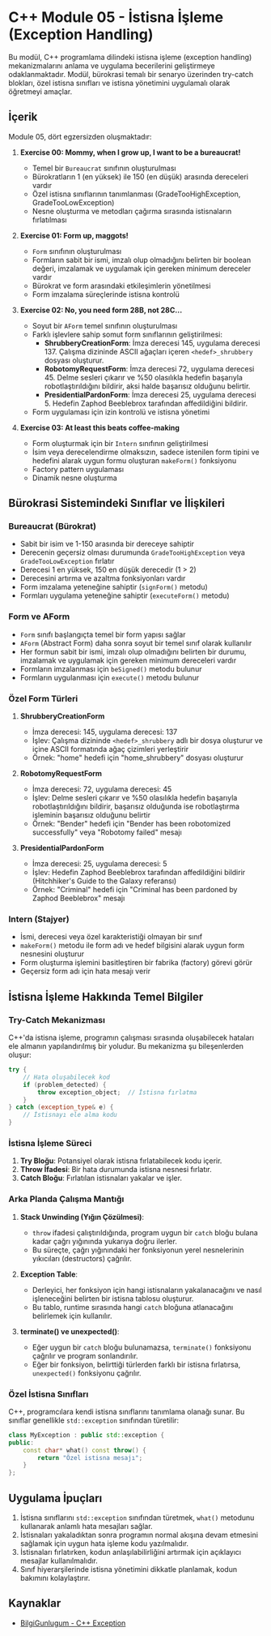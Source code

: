 # C++ Module 05 - İstisna İşleme (Exception Handling)

Bu modül, C++ programlama dilindeki istisna işleme (exception handling) mekanizmalarını anlama ve uygulama becerilerini geliştirmeye odaklanmaktadır. Modül, bürokrasi temalı bir senaryo üzerinden try-catch blokları, özel istisna sınıfları ve istisna yönetimini uygulamalı olarak öğretmeyi amaçlar.

## İçerik

Module 05, dört egzersizden oluşmaktadır:

1. **Exercise 00: Mommy, when I grow up, I want to be a bureaucrat!**
   - Temel bir `Bureaucrat` sınıfının oluşturulması
   - Bürokratların 1 (en yüksek) ile 150 (en düşük) arasında dereceleri vardır
   - Özel istisna sınıflarının tanımlanması (GradeTooHighException, GradeTooLowException)
   - Nesne oluşturma ve metodları çağırma sırasında istisnaların fırlatılması

2. **Exercise 01: Form up, maggots!**
   - `Form` sınıfının oluşturulması
   - Formların sabit bir ismi, imzalı olup olmadığını belirten bir boolean değeri, imzalamak ve uygulamak için gereken minimum dereceler vardır
   - Bürokrat ve form arasındaki etkileşimlerin yönetilmesi
   - Form imzalama süreçlerinde istisna kontrolü

3. **Exercise 02: No, you need form 28B, not 28C...**
   - Soyut bir `AForm` temel sınıfının oluşturulması
   - Farklı işlevlere sahip somut form sınıflarının geliştirilmesi:
     - **ShrubberyCreationForm**: İmza derecesi 145, uygulama derecesi 137. Çalışma dizininde ASCII ağaçları içeren `<hedef>_shrubbery` dosyası oluşturur.
     - **RobotomyRequestForm**: İmza derecesi 72, uygulama derecesi 45. Delme sesleri çıkarır ve %50 olasılıkla hedefin başarıyla robotlaştırıldığını bildirir, aksi halde başarısız olduğunu belirtir.
     - **PresidentialPardonForm**: İmza derecesi 25, uygulama derecesi 5. Hedefin Zaphod Beeblebrox tarafından affedildiğini bildirir.
   - Form uygulaması için izin kontrolü ve istisna yönetimi

4. **Exercise 03: At least this beats coffee-making**
   - Form oluşturmak için bir `Intern` sınıfının geliştirilmesi
   - İsim veya derecelendirme olmaksızın, sadece istenilen form tipini ve hedefini alarak uygun formu oluşturan `makeForm()` fonksiyonu
   - Factory pattern uygulaması
   - Dinamik nesne oluşturma

## Bürokrasi Sistemindeki Sınıflar ve İlişkileri

### Bureaucrat (Bürokrat)
- Sabit bir isim ve 1-150 arasında bir dereceye sahiptir
- Derecenin geçersiz olması durumunda `GradeTooHighException` veya `GradeTooLowException` fırlatır
- Derecesi 1 en yüksek, 150 en düşük derecedir (1 > 2)
- Derecesini artırma ve azaltma fonksiyonları vardır
- Form imzalama yeteneğine sahiptir (`signForm()` metodu)
- Formları uygulama yeteneğine sahiptir (`executeForm()` metodu)

### Form ve AForm
- `Form` sınıfı başlangıçta temel bir form yapısı sağlar
- `AForm` (Abstract Form) daha sonra soyut bir temel sınıf olarak kullanılır
- Her formun sabit bir ismi, imzalı olup olmadığını belirten bir durumu, imzalamak ve uygulamak için gereken minimum dereceleri vardır
- Formların imzalanması için `beSigned()` metodu bulunur
- Formların uygulanması için `execute()` metodu bulunur

### Özel Form Türleri
1. **ShrubberyCreationForm**
   - İmza derecesi: 145, uygulama derecesi: 137
   - İşlev: Çalışma dizininde `<hedef>_shrubbery` adlı bir dosya oluşturur ve içine ASCII formatında ağaç çizimleri yerleştirir
   - Örnek: "home" hedefi için "home_shrubbery" dosyası oluşturur

2. **RobotomyRequestForm**
   - İmza derecesi: 72, uygulama derecesi: 45
   - İşlev: Delme sesleri çıkarır ve %50 olasılıkla hedefin başarıyla robotlaştırıldığını bildirir, başarısız olduğunda ise robotlaştırma işleminin başarısız olduğunu belirtir
   - Örnek: "Bender" hedefi için "Bender has been robotomized successfully" veya "Robotomy failed" mesajı

3. **PresidentialPardonForm**
   - İmza derecesi: 25, uygulama derecesi: 5
   - İşlev: Hedefin Zaphod Beeblebrox tarafından affedildiğini bildirir (Hitchhiker's Guide to the Galaxy referansı)
   - Örnek: "Criminal" hedefi için "Criminal has been pardoned by Zaphod Beeblebrox" mesajı

### Intern (Stajyer)
- İsmi, derecesi veya özel karakteristiği olmayan bir sınıf
- `makeForm()` metodu ile form adı ve hedef bilgisini alarak uygun form nesnesini oluşturur
- Form oluşturma işlemini basitleştiren bir fabrika (factory) görevi görür
- Geçersiz form adı için hata mesajı verir

## İstisna İşleme Hakkında Temel Bilgiler

### Try-Catch Mekanizması

C++'da istisna işleme, programın çalışması sırasında oluşabilecek hataları ele almanın yapılandırılmış bir yoludur. Bu mekanizma şu bileşenlerden oluşur:

```cpp
try {
    // Hata oluşabilecek kod
    if (problem_detected) {
        throw exception_object;  // İstisna fırlatma
    }
} catch (exception_type& e) {
    // İstisnayı ele alma kodu
}
```

### İstisna İşleme Süreci

1. **Try Bloğu**: Potansiyel olarak istisna fırlatabilecek kodu içerir.
2. **Throw İfadesi**: Bir hata durumunda istisna nesnesi fırlatır.
3. **Catch Bloğu**: Fırlatılan istisnaları yakalar ve işler.

### Arka Planda Çalışma Mantığı

1. **Stack Unwinding (Yığın Çözülmesi)**:
   - `throw` ifadesi çalıştırıldığında, program uygun bir `catch` bloğu bulana kadar çağrı yığınında yukarıya doğru ilerler.
   - Bu süreçte, çağrı yığınındaki her fonksiyonun yerel nesnelerinin yıkıcıları (destructors) çağrılır.

2. **Exception Table**:
   - Derleyici, her fonksiyon için hangi istisnaların yakalanacağını ve nasıl işleneceğini belirten bir istisna tablosu oluşturur.
   - Bu tablo, runtime sırasında hangi `catch` bloğuna atlanacağını belirlemek için kullanılır.

3. **terminate() ve unexpected()**:
   - Eğer uygun bir `catch` bloğu bulunamazsa, `terminate()` fonksiyonu çağrılır ve program sonlandırılır.
   - Eğer bir fonksiyon, belirttiği türlerden farklı bir istisna fırlatırsa, `unexpected()` fonksiyonu çağrılır.

### Özel İstisna Sınıfları

C++, programcılara kendi istisna sınıflarını tanımlama olanağı sunar. Bu sınıflar genellikle `std::exception` sınıfından türetilir:

```cpp
class MyException : public std::exception {
public:
    const char* what() const throw() {
        return "Özel istisna mesajı";
    }
};
```

## Uygulama İpuçları

1. İstisna sınıflarını `std::exception` sınıfından türetmek, `what()` metodunu kullanarak anlamlı hata mesajları sağlar.
2. İstisnaları yakaladıktan sonra programın normal akışına devam etmesini sağlamak için uygun hata işleme kodu yazılmalıdır.
3. İstisnaları fırlatırken, kodun anlaşılabilirliğini artırmak için açıklayıcı mesajlar kullanılmalıdır.
4. Sınıf hiyerarşilerinde istisna yönetimini dikkatle planlamak, kodun bakımını kolaylaştırır.

## Kaynaklar

- [BilgiGunlugum - C++ Exception](https://www.bilgigunlugum.net/prog/cppprog/cpp_exception)